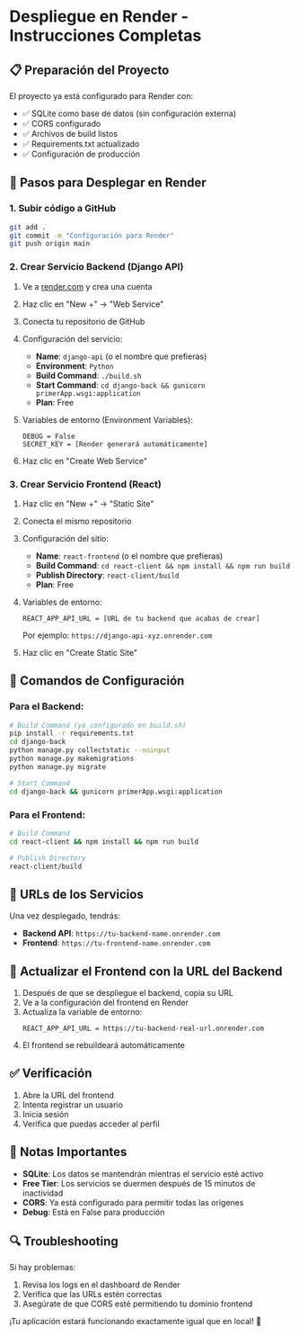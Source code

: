 # Despliegue en Render - Instrucciones Completas

## 📋 Preparación del Proyecto

El proyecto ya está configurado para Render con:
- ✅ SQLite como base de datos (sin configuración externa)
- ✅ CORS configurado
- ✅ Archivos de build listos
- ✅ Requirements.txt actualizado
- ✅ Configuración de producción

## 🚀 Pasos para Desplegar en Render

### 1. Subir código a GitHub
```bash
git add .
git commit -m "Configuración para Render"
git push origin main
```

### 2. Crear Servicio Backend (Django API)

1. Ve a [render.com](https://render.com) y crea una cuenta
2. Haz clic en "New +" → "Web Service"
3. Conecta tu repositorio de GitHub
4. Configuración del servicio:
   - **Name**: `django-api` (o el nombre que prefieras)
   - **Environment**: `Python`
   - **Build Command**: `./build.sh`
   - **Start Command**: `cd django-back && gunicorn primerApp.wsgi:application`
   - **Plan**: Free

5. Variables de entorno (Environment Variables):
   ```
   DEBUG = False
   SECRET_KEY = [Render generará automáticamente]
   ```

6. Haz clic en "Create Web Service"

### 3. Crear Servicio Frontend (React)

1. Haz clic en "New +" → "Static Site"
2. Conecta el mismo repositorio
3. Configuración del sitio:
   - **Name**: `react-frontend` (o el nombre que prefieras)
   - **Build Command**: `cd react-client && npm install && npm run build`
   - **Publish Directory**: `react-client/build`
   - **Plan**: Free

4. Variables de entorno:
   ```
   REACT_APP_API_URL = [URL de tu backend que acabas de crear]
   ```
   Por ejemplo: `https://django-api-xyz.onrender.com`

5. Haz clic en "Create Static Site"

## 🔧 Comandos de Configuración

### Para el Backend:
```bash
# Build Command (ya configurado en build.sh)
pip install -r requirements.txt
cd django-back
python manage.py collectstatic --noinput
python manage.py makemigrations
python manage.py migrate

# Start Command
cd django-back && gunicorn primerApp.wsgi:application
```

### Para el Frontend:
```bash
# Build Command
cd react-client && npm install && npm run build

# Publish Directory
react-client/build
```

## 📝 URLs de los Servicios

Una vez desplegado, tendrás:
- **Backend API**: `https://tu-backend-name.onrender.com`
- **Frontend**: `https://tu-frontend-name.onrender.com`

## 🔄 Actualizar el Frontend con la URL del Backend

1. Después de que se despliegue el backend, copia su URL
2. Ve a la configuración del frontend en Render
3. Actualiza la variable de entorno:
   ```
   REACT_APP_API_URL = https://tu-backend-real-url.onrender.com
   ```
4. El frontend se rebuildeará automáticamente

## ✅ Verificación

1. Abre la URL del frontend
2. Intenta registrar un usuario
3. Inicia sesión
4. Verifica que puedas acceder al perfil

## 🚨 Notas Importantes

- **SQLite**: Los datos se mantendrán mientras el servicio esté activo
- **Free Tier**: Los servicios se duermen después de 15 minutos de inactividad
- **CORS**: Ya está configurado para permitir todas las origenes
- **Debug**: Está en False para producción

## 🔍 Troubleshooting

Si hay problemas:
1. Revisa los logs en el dashboard de Render
2. Verifica que las URLs estén correctas
3. Asegúrate de que CORS esté permitiendo tu dominio frontend

¡Tu aplicación estará funcionando exactamente igual que en local! 🎉